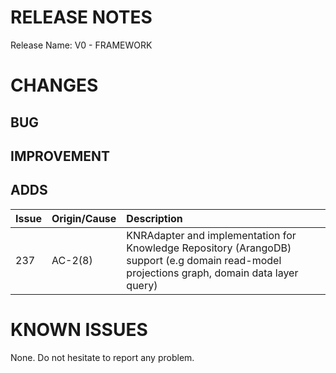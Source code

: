 # RELEASE NOTES

Release Name: V0 - FRAMEWORK

# CHANGES
## BUG

## IMPROVEMENT

## ADDS
| Issue | Origin/Cause     | Description                                                                                                                                                                                 |
|:------|:-----------------|:--------------------------------------------------------------------------------------------------------------------------------------------------------------------------------------------|
| 237   | AC-2(8)          | KNRAdapter and implementation for Knowledge Repository (ArangoDB) support (e.g domain read-model projections graph, domain data layer query)                                                |

# KNOWN ISSUES
None. Do not hesitate to report any problem.
